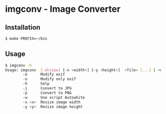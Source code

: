 # imgconv - Image Converter
## Installation
```bash
$ make PREFIX=~/bin
```
## Usage
```bash
$ imgconv -h
Usage: imgconv  [-ehjopw] [-x <width>] [-y <height>]  <file> [...] | <directory>
        -e      Modify exif
        -o      Modify only exif
        -h      help
        -j      Convert to JPG
        -p      Convert to PNG
        -w      Use script Autowhite
        -x <x>  Resize image width
        -y <y>  Resize image height
```

